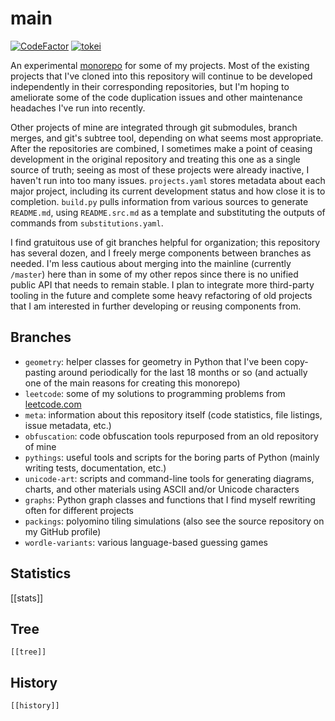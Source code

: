 # main

[![CodeFactor](https://www.codefactor.io/repository/github/generic-github-user/main/badge)](https://www.codefactor.io/repository/github/generic-github-user/main)
[![tokei](https://img.shields.io/tokei/lines/github/generic-github-user/main)](https://github.com/generic-github-user/main)

An experimental [monorepo](https://en.wikipedia.org/wiki/Monorepo) for some of
my projects. Most of the existing projects that I've cloned into this
repository will continue to be developed independently in their corresponding
repositories, but I'm hoping to ameliorate some of the code duplication issues
and other maintenance headaches I've run into recently.

Other projects of mine are integrated through git submodules, branch merges,
and git's subtree tool, depending on what seems most appropriate. After the
repositories are combined, I sometimes make a point of ceasing development in
the original repository and treating this one as a single source of truth;
seeing as most of these projects were already inactive, I haven't run into too
many issues. `projects.yaml` stores metadata about each major project,
including its current development status and how close it is to completion.
`build.py` pulls information from various sources to generate `README.md`,
using `README.src.md` as a template and substituting the outputs of commands
from `substitutions.yaml`.

I find gratuitous use of git branches helpful for organization; this repository
has several dozen, and I freely merge components between branches as needed.
I'm less cautious about merging into the mainline (currently `/master`) here
than in some of my other repos since there is no unified public API that needs
to remain stable. I plan to integrate more third-party tooling in the future
and complete some heavy refactoring of old projects that I am interested in
further developing or reusing components from.

## Branches

- `geometry`: helper classes for geometry in Python that I've been copy-pasting
	around periodically for the last 18 months or so (and actually one of the
	main reasons for creating this monorepo)
- `leetcode`: some of my solutions to programming problems from
	[leetcode.com](https://leetcode.com/)
- `meta`: information about this repository itself (code statistics, file
	listings, issue metadata, etc.)
- `obfuscation`: code obfuscation tools repurposed from an old repository of
	mine
- `pythings`: useful tools and scripts for the boring parts of Python (mainly
	writing tests, documentation, etc.)
- `unicode-art`: scripts and command-line tools for generating diagrams,
	charts, and other materials using ASCII and/or Unicode characters
- `graphs`: Python graph classes and functions that I find myself rewriting
	often for different projects
- `packings`: polyomino tiling simulations (also see the source repository on
	my GitHub profile)
- `wordle-variants`: various language-based guessing games

## Statistics

[[stats]]

## Tree

```
[[tree]]
```

## History

```
[[history]]
```
